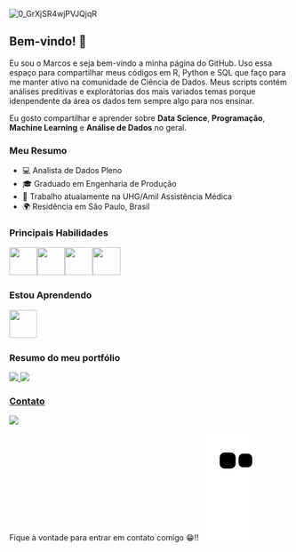 ![0_GrXjSR4wjPVJQjqR](https://user-images.githubusercontent.com/91103250/196038687-5e0be0e0-b705-4795-84a8-f7251088d1c9.jpg)
## Bem-vindo! 👋

Eu sou o Marcos e seja bem-vindo a minha página do GitHub. Uso essa espaço para compartilhar meus códigos em R, Python e SQL que faço para me manter ativo na comunidade de Ciência de Dados. 
Meus scripts contém análises preditivas e explorátorias dos mais variados temas porque idenpendente da área os dados tem sempre algo para nos ensinar.

Eu gosto compartilhar e aprender sobre **Data Science**, **Programação**, **Machine Learning** e **Análise de Dados** no geral. 


### Meu Resumo
- 💻 Analista de Dados Pleno
- 🎓 Graduado em Engenharia de Produção  
- 🏢 Trabalho atualamente na UHG/Amil Assistência Médica
- 🌍 Residência em São Paulo, Brasil

### Principais Habilidades
 <img src="https://cdn.jsdelivr.net/gh/devicons/devicon/icons/python/python-original-wordmark.svg" width="50" height="50"/><img src="https://cdn.jsdelivr.net/gh/devicons/devicon/icons/rstudio/rstudio-original.svg" width="50" height="50"/><img src="https://cdn.jsdelivr.net/gh/devicons/devicon/icons/jupyter/jupyter-original-wordmark.svg" width="50" height="50"/><img src="https://cdn.jsdelivr.net/gh/devicons/devicon/icons/mysql/mysql-original-wordmark.svg" width="50" height="50"/>
         
 ### Estou Aprendendo
<img src="https://cdn.jsdelivr.net/gh/devicons/devicon/icons/amazonwebservices/amazonwebservices-plain-wordmark.svg" width="50" height="50"/>
                
### Resumo do meu portfólio
<div>
<a href="https://github.com/marcosmorais94">
<img height="150em" src="https://github-readme-stats.vercel.app/api/top-langs/?username=marcosmorais94&layout=compact&langs_count=7&theme=dracula"/>
<img height="150em" src="https://github-readme-stats.vercel.app/api?username=marcosmorais94&show_icons=true&theme=dracula&include_all_commits=true&count_private=true"/>
</div>

 ### Contato 
<a href="https://www.linkedin.com/in/marcos-de-morais-silva" target="_blank"><img src="https://img.shields.io/badge/-LinkedIn-%230077B5?style=for-the-badge&logo=linkedin&logoColor=white" target="_blank"></a> 

Fique à vontade para entrar em contato comigo 😁!!
![Snake animation](https://github.com/marcosmorais94/marcosmorais94/blob/output/github-contribution-grid-snake.svg)
